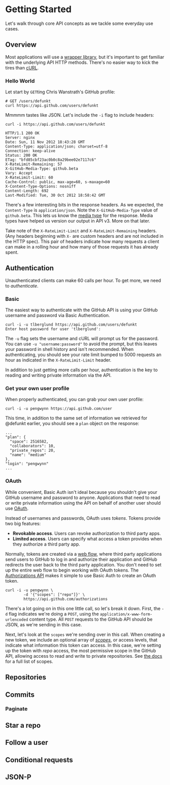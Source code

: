 # Getting Started

Let's walk through core API concepts as we tackle some everyday use
cases.

## Overview

Most applications will use a [wrapper library][wrappers], but it's important to
get familiar with the underlying API HTTP methods. There's no easier way to
kick the tires than [cURL][curl].

### Hello World

Let start by `GET`ting Chris Wanstrath's GitHub profile:

    # GET /users/defunkt
    curl https://api.github.com/users/defunkt

Mmmmm tastes like JSON. Let's include the `-i` flag to include headers:

    curl -i https://api.github.com/users/defunkt

    HTTP/1.1 200 OK
    Server: nginx
    Date: Sun, 11 Nov 2012 18:43:28 GMT
    Content-Type: application/json; charset=utf-8
    Connection: keep-alive
    Status: 200 OK
    ETag: "bfd85cbf23ac0b0c8a29bee02e7117c6"
    X-RateLimit-Remaining: 57
    X-GitHub-Media-Type: github.beta
    Vary: Accept
    X-RateLimit-Limit: 60
    Cache-Control: public, max-age=60, s-maxage=60
    X-Content-Type-Options: nosniff
    Content-Length: 692
    Last-Modified: Tue, 30 Oct 2012 18:58:42 GMT

There's a few interesting bits in the response headers. As we expected, the
`Content-Type` is `application/json`. Note the `X-GitHub-Media-Type` value of
`github.beta`. This lets us know the [media type][media types] for the
response. Media types have helped us version our output in API v3. More on that
later.

Take note of the `X-RateLimit-Limit` and `X-RateLimit-Remaining` headers. (Any
headers beginning with `X-` are custom headers and are not included in the HTTP
spec). This pair of headers indicate how many requests a client can make in a
rolling hour and how many of those requests it has already spent.

## Authentication

Unauthenticated clients can make 60 calls per hour. To get more, we need to
_authenticate_.

### Basic

The easiest way to authenticate with the GitHub API is using your GitHub
username and password via Basic Authentication.

    curl -i -u tlberglund https://api.github.com/users/defunkt
    Enter host password for user 'tlberglund':

The `-u` flag sets the username and cURL will prompt us for the password. You
can use `-u "username:password"` to avoid the prompt, but this leaves your
password in shell history and isn't recommended. When authenticating, you
should see your rate limit bumped to 5000 requests an hour as indicated in the
`X-RateLimit-Limit` header.

In addition to just getting more calls per hour, authentication is the key to
reading and writing private information via the API.

### Get your own user profile

When properly authenticated, you can grab your own user profile:

    curl -i -u pengwynn https://api.github.com/user

This time, in addition to the same set of information we retrieved for @defunkt
earlier, you should see a `plan` object on the response:

    ...
    "plan": {
      "space": 2516582,
      "collaborators": 10,
      "private_repos": 20,
      "name": "medium"
    },
    "login": "pengwynn"
    ...


### OAuth

While convenient, Basic Auth isn't ideal because you shouldn't give your GitHub
username and password to anyone. Applications that need to read or write
private information using the API on behalf of another user should use [OAuth][oauth]. 

Instead of usernames and passwords, OAuth uses _tokens_. Tokens provide two big
features:

* **Revokable access**. Users can revoke authorization to third party apps.
* **Limited access**. Users can specify what access a token provides when they
authorize a third party app.

Normally, tokens are created via a [web flow][webflow], where third party
applications send users to GitHub to log in and authorize their application and
GitHub redirects the user back to the third party application. You don't need
to set up the entire web flow to begin working with OAuth tokens. The [Authorizations API][authorizations api] 
makes it simple to use Basic Auth to create an OAuth token.

    curl -i -u pengwynn \
            -d '{"scopes": ["repo"]}' \
            https://api.github.com/authorizations

There's a lot going on in this one little call, so let's break it down. First,
the `-d` flag indicates we're doing a `POST`, using the
`application/x-www-form-urlencoded` content type. All `POST` requests to the
GitHub API should be JSON, as we're sending in this case.

Next, let's look at the `scopes` we're sending over in this call. When creating
a new token, we include an optional array of [_scopes_][scopes], or access
levels, that indicate what information this token can access. In this case,
we're setting up the token with _repo_ access, the most permissive scope in the
GitHub API, allowing access to read and write to private repositories. See [the
docs][scopes] for a full list of scopes.

## Repositories

## Commits

### Paginate

## Star a repo

## Follow a user

## Conditional requests

## JSON-P



[wrappers]: http://developer.github.com/v3/libraries/
[curl]: http://curl.haxx.se/
[media types]: http://developer.github.com/v3/media/
[oauth]: http://developer.github.com/v3/oauth/
[webflow]: http://developer.github.com/v3/oauth/#web-application-flow
[authorizations api]: http://developer.github.com/v3/oauth/#oauth-authorizations-api
[scopes]: http://developer.github.com/v3/oauth/#scopes
